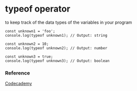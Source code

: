 # typeof operator

to keep track of the data types of the variables in your program

```
const unknown1 = 'foo';
console.log(typeof unknown1); // Output: string

const unknown2 = 10;
console.log(typeof unknown2); // Output: number

const unknown3 = true;
console.log(typeof unknown3); // Output: boolean
```

### Reference

[Codecademy](www.codecademy.com)
